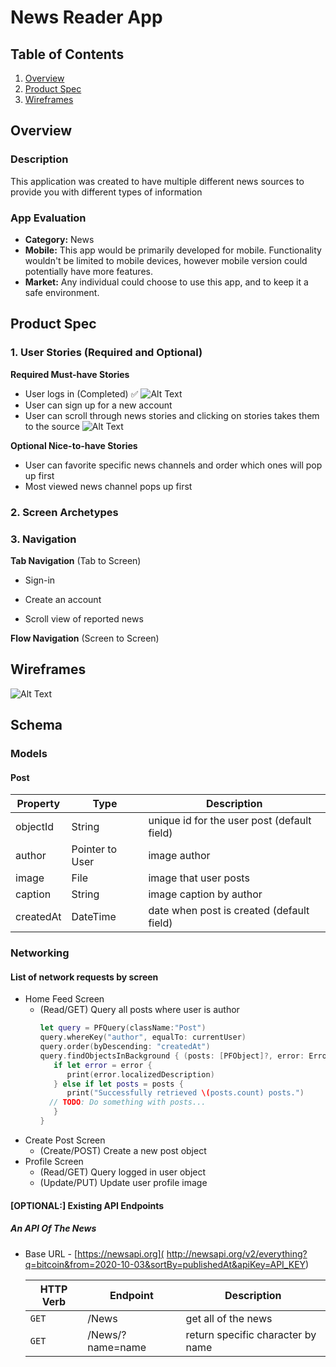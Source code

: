 # News Reader App

## Table of Contents
1. [Overview](#Overview)
1. [Product Spec](#Product-Spec)
1. [Wireframes](#Wireframes)

## Overview
### Description
This application was created to have multiple different news sources to provide you with different types of information

### App Evaluation
- **Category:** News
- **Mobile:** This app would be primarily developed for mobile. Functionality wouldn't be limited to mobile devices, however mobile version could potentially have more features.
- **Market:** Any individual could choose to use this app, and to keep it a safe environment.

## Product Spec
### 1. User Stories (Required and Optional)

**Required Must-have Stories**

* User logs in (Completed) ✅
![Alt Text](https://github.com/DTT-Group/NewsReaderAPP/blob/main/News%20Reader%20App%20beta1.gif)
* User can sign up for a new account
* User can scroll through news stories and clicking on stories takes them to the source
![Alt Text](https://github.com/DTT-Group/NewsReaderAPP/blob/main/News%20Reader%20App%20Home.gif)

**Optional Nice-to-have Stories**

* User can favorite specific news channels and order which ones will pop up first
* Most viewed news channel pops up first


### 2. Screen Archetypes



### 3. Navigation

**Tab Navigation** (Tab to Screen)

* Sign-in

* Create an account

* Scroll view of reported news


**Flow Navigation** (Screen to Screen)

## Wireframes
![Alt Text](https://github.com/DTT-Group/NewsReaderAPP/blob/main/IMG_5717.JPG)

## Schema 
### Models
#### Post

   | Property      | Type     | Description |
   | ------------- | -------- | ------------|
   | objectId      | String   | unique id for the user post (default field) |
   | author        | Pointer to User| image author |
   | image         | File     | image that user posts |
   | caption       | String   | image caption by author |
   | createdAt     | DateTime | date when post is created (default field) |
   
### Networking
#### List of network requests by screen
   - Home Feed Screen
      - (Read/GET) Query all posts where user is author
         ```swift
         let query = PFQuery(className:"Post")
         query.whereKey("author", equalTo: currentUser)
         query.order(byDescending: "createdAt")
         query.findObjectsInBackground { (posts: [PFObject]?, error: Error?) in
            if let error = error { 
               print(error.localizedDescription)
            } else if let posts = posts {
               print("Successfully retrieved \(posts.count) posts.")
           // TODO: Do something with posts...
            }
         }
         ```
   - Create Post Screen
      - (Create/POST) Create a new post object
   - Profile Screen
      - (Read/GET) Query logged in user object
      - (Update/PUT) Update user profile image
      
#### [OPTIONAL:] Existing API Endpoints
##### An API Of The News
- Base URL - [https://newsapi.org](
http://newsapi.org/v2/everything?q=bitcoin&from=2020-10-03&sortBy=publishedAt&apiKey=API_KEY)

   HTTP Verb | Endpoint | Description
   ----------|----------|------------
    `GET`    | /News | get all of the news
    `GET`    | /News/?name=name | return specific character by name
    


